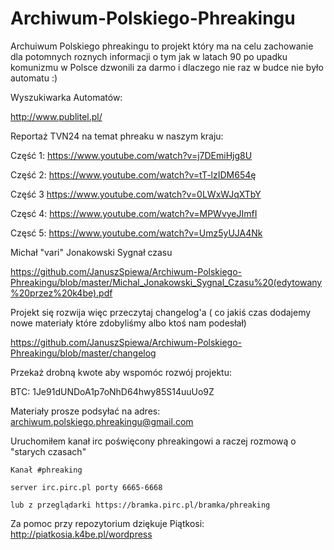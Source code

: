 # Archiwum-Polskiego-Phreakingu
Archuiwum Polskiego phreakingu to projekt który ma na celu zachowanie dla potomnych roznych informacji o tym jak w latach 90 po upadku
komunizmu w Polsce dzwonili za darmo  i dlaczego nie raz w budce nie było automatu :)

Wyszukiwarka Automatów:

http://www.publitel.pl/

Reportaż TVN24 na temat phreaku w naszym kraju:

Część 1:
https://www.youtube.com/watch?v=j7DEmiHjg8U 

Część 2:
https://www.youtube.com/watch?v=tT-lzIDM654ę

Część 3
https://www.youtube.com/watch?v=0LWxWJqXTbY

Częsć 4:
https://www.youtube.com/watch?v=MPWvyeJImfI

Częsć 5:
https://www.youtube.com/watch?v=Umz5yUJA4Nk

Michał "vari" Jonakowski Sygnał czasu

https://github.com/JanuszSpiewa/Archiwum-Polskiego-Phreakingu/blob/master/Michal_Jonakowski_Sygnal_Czasu%20(edytowany%20przez%20k4be).pdf

Projekt się rozwija więc przeczytaj changelog'a ( co jakiś czas dodajemy nowe materiały które zdobyliśmy albo ktoś nam podesłał)

https://github.com/JanuszSpiewa/Archiwum-Polskiego-Phreakingu/blob/master/changelog


Przekaż drobną kwote aby wspomóc rozwój projektu:


BTC: 1Je91dUNDoA1p7oNhD64hwy85S14uuUo9Z
 
 
Materiały prosze podsyłać na adres: archiwum.polskiego.phreakingu@gmail.com

Uruchomiłem kanał irc poświęcony phreakingowi  a raczej rozmową o "starych czasach"

```
Kanał #phreaking 

server irc.pirc.pl porty 6665-6668

lub z przeglądarki https://bramka.pirc.pl/bramka/phreaking
```
 

 
Za pomoc przy repozytorium dziękuje Piątkosi: http://piatkosia.k4be.pl/wordpress
 
